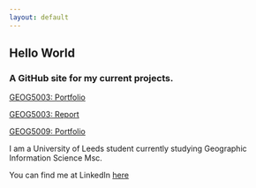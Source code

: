 ```yaml
---
layout: default
---
```


## Hello World
### A GitHub site for my current projects.

[GEOG5003: Portfolio](https://eilishrose.github.io/5003portfolio.html "5003 Portfolio")  

[GEOG5003: Report](https://eilishrose.github.io/5003report.html "5003 Report") 

[GEOG5009: Portfolio](https://eilishrose.github.io/5009portfolio.html "5009 Portfolio")


I am a University of Leeds student currently studying Geographic Information Science Msc. 

You can find me at LinkedIn [here](https://www.linkedin.com/in/eilishpudney/ "LinkedIn")  

